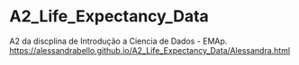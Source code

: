 # A2_Life_Expectancy_Data
A2 da discplina de Introdução a Ciencia de Dados - EMAp.
https://alessandrabello.github.io/A2_Life_Expectancy_Data/Alessandra.html
